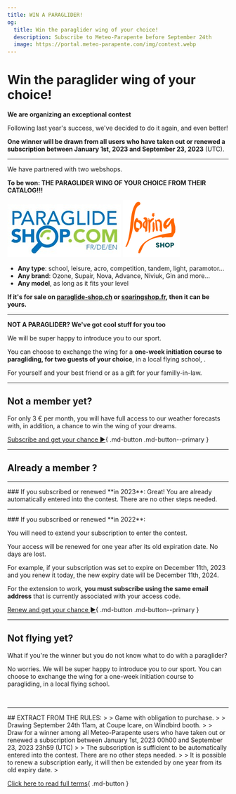 ```yaml
---
title: WIN A PARAGLIDER!
og:
  title: Win the paraglider wing of your choice!
  description: Subscribe to Meteo-Parapente before September 24th
  image: https://portal.meteo-parapente.com/img/contest.webp
---
```

# Win the paraglider wing of your choice!

**We are organizing an exceptional contest**

Following last year's success, we've decided to do it again, and even better!


**One winner will be drawn from all users who have taken out or renewed a subscription between January 1st, 2023 and September 23, 2023** (UTC).

<hr>

We have partnered with two webshops.

**To be won: THE PARAGLIDER WING OF YOUR CHOICE FROM THEIR CATALOG!!!**

<a href="https://paraglide-shop.ch/en/" target="_blank"><img src="/img/paraglideshop.jpg"></a>
<a href="https://www.soaringshop.fr/" target="_blank"><img src="/img/soaringshop.png"></a>

* **Any type**: school, leisure, acro, competition, tandem, light, paramotor...
* **Any brand**: Ozone, Supair, Nova, Advance, Niviuk, Gin and more...
* **Any model**, as long as it fits your level

**If it's for sale on [paraglide-shop.ch](https://paraglide-shop.ch/) or [soaringshop.fr](https://www.soaringshop.fr/), then it can be yours.**

<hr>

**NOT A PARAGLIDER? We've got cool stuff for you too**

We will be super happy to introduce you to our sport.

You can choose to exchange the wing for a **one-week initiation course to paragliding, for two guests of your choice**, in a local flying school, .

For yourself and your best friend or as a gift for your familly-in-law.

<hr>

## Not a member yet?

For only 3 € per month, you will have full access to our weather forecasts with, in addition, a chance to win the wing of your dreams.

[Subscribe and get your chance ►](../users/contribute.md){ .md-button .md-button--primary }

<hr>

## Already a member ?

<hr>
### If you subscribed or renewed **in 2023**:
Great! You are already automatically entered into the contest. There are no other steps needed.
<hr>
### If you subscribed or renewed **in 2022**:


You will need to extend your subscription to enter the contest.

Your access will be renewed for one year after its old expiration date. No days are lost.

For example, if your subscription was set to expire on December 11th, 2023 and you renew it today, the new expiry date will be December 11th, 2024.

For the extension to work, **you must subscribe using the same email address** that is currently associated with your access code.

[Renew and get your chance ►](../users/contribute.md){ .md-button .md-button--primary }
<hr>

## Not flying yet?

What if you're the winner but you do not know what to do with a paraglider?

No worries. We will be super happy to introduce you to our sport. You can choose to exchange the wing for a one-week initiation course to paragliding, in a local flying school.

<br>
<hr>
## EXTRACT FROM THE RULES:
>
> Game with obligation to purchase.
>
> Drawing September 24th 11am, at Coupe Icare, on Windbird booth.
>
> Draw for a winner among all Meteo-Parapente users who have taken out or renewed a subscription between January 1st, 2023 00h00 and September 23, 2023 23h59 (UTC)
>
> The subscription is sufficient to be automatically entered into the contest. There are no other steps needed.
>
> It is possible to renew a subscription early, it will then be extended by one year from its old expiry date.
>

[Click here to read full terms](terms.md){ .md-button }
